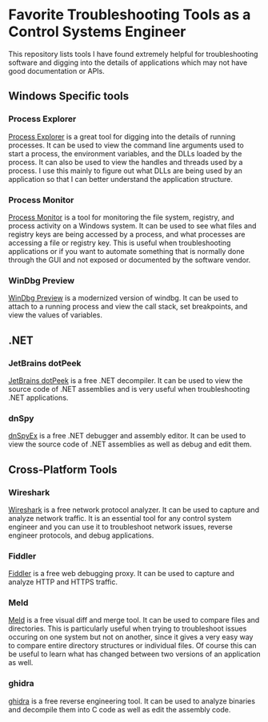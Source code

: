 # Favorite Troubleshooting Tools as a Control Systems Engineer

This repository lists tools I have found extremely helpful for troubleshooting software and digging into the details of applications which may not have good documentation or APIs.

## Windows Specific tools

### Process Explorer

[Process Explorer](https://docs.microsoft.com/en-us/sysinternals/downloads/process-explorer) is a great tool for digging into the details of running processes. It can be used to view the command line arguments used to start a process, the environment variables, and the DLLs loaded by the process. It can also be used to view the handles and threads used by a process. I use this mainly to figure out what DLLs are being used by an application so that I can better understand the application structure.

### Process Monitor

[Process Monitor](https://docs.microsoft.com/en-us/sysinternals/downloads/procmon) is a tool for monitoring the file system, registry, and process activity on a Windows system. It can be used to see what files and registry keys are being accessed by a process, and what processes are accessing a file or registry key. This is useful when troubleshooting applications or if you want to automate something that is normally done through the GUI and not exposed or documented by the software vendor. 

### WinDbg Preview

[WinDbg Preview](https://www.microsoft.com/en-us/p/windbg-preview/9pgjgd53tn86) is a modernized version of windbg. It can be used to attach to a running process and view the call stack, set breakpoints, and view the values of variables. 

## .NET

### JetBrains dotPeek

[JetBrains dotPeek](https://www.jetbrains.com/decompiler/) is a free .NET decompiler. It can be used to view the source code of .NET assemblies and is very useful when troubleshooting .NET applications.

### dnSpy

[dnSpyEx](https://github.com/dnSpyEx/dnSpy) is a free .NET debugger and assembly editor. It can be used to view the source code of .NET assemblies as well as debug and edit them.

## Cross-Platform Tools

### Wireshark

[Wireshark](https://www.wireshark.org/) is a free network protocol analyzer. It can be used to capture and analyze network traffic. It is an essential tool for any control system engineer and you can use it to troubleshoot network issues, reverse engineer protocols, and debug applications.

### Fiddler

[Fiddler](https://www.telerik.com/fiddler) is a free web debugging proxy. It can be used to capture and analyze HTTP and HTTPS traffic.

### Meld

[Meld](https://meldmerge.org/) is a free visual diff and merge tool. It can be used to compare files and directories. This is particularly useful when trying to troubleshoot issues occuring on one system but not on another, since it gives a very easy way to compare entire directory structures or individual files. Of course this can be useful to learn what has changed between two versions of an application as well.

### ghidra

[ghidra](https://ghidra-sre.org/) is a free reverse engineering tool. It can be used to analyze binaries and decompile them into C code as well as edit the assembly code.